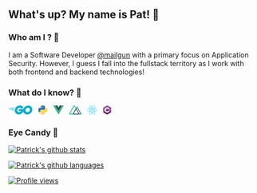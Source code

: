 ## What's up? My name is Pat! 👋

### Who am I ? 🤔

I am a Software Developer [@mailgun](https://mailgun.com) with a primary focus on Application Security. However, I guess I fall into the fullstack territory as I work with both frontend and backend technologies!

### What do I know? 📓

[![Golang](./resources/golang.png)](https://golang.org)
&nbsp;
[![Python](./resources/python.png)](https://www.python.org/)
&nbsp;
[![VueJS](./resources/vue.png)](https://vuejs.org)
&nbsp;
[![NuxtJS](./resources/nuxt.png)](https://nuxtjs.org)
&nbsp;
[![ReactJS](./resources/react.png)](https://reactjs.org)
&nbsp;
[![CSharp](./resources/csharp.png)](https://docs.microsoft.com/en-us/dotnet/csharp/)

### Eye Candy 🍬

[![Patrick's github stats](https://github-readme-stats-five-tan.vercel.app/api?username=patrickdtilley&show_icons=true&title_color=fff&icon_color=79ff97&text_color=9f9f9f&bg_color=151515)](https://github.com/anuraghazra/github-readme-stats)

[![Patrick's github languages](https://github-readme-stats-five-tan.vercel.app/api/top-langs/?username=patrickdtilley&layout=compact&hide=html,css,javascript&show_icons=true&title_color=fff&icon_color=79ff97&text_color=9f9f9f&bg_color=151515)](https://github.com/anuraghazra/github-readme-stats)

[![Profile views](https://komarev.com/ghpvc/?username=patrickdtilley)](https://github.com/antonkomarev/github-profile-views-counter)

